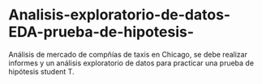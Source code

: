 # Analisis-exploratorio-de-datos-EDA-prueba-de-hipotesis-
Análisis de mercado de compñías de taxis en Chicago, se debe realizar informes y un análisis exploratorio de datos para practicar una prueba de hipótesis student T.
